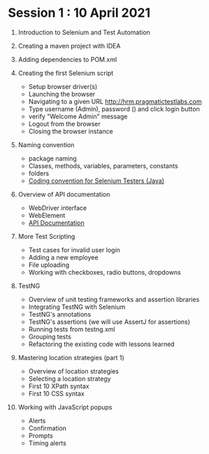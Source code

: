 # Session 1 : 10 April 2021
1. Introduction to Selenium and Test Automation
2. Creating a maven project with IDEA
3. Adding dependencies to POM.xml
4. Creating the first Selenium script
    * Setup browser driver(s)
    * Launching the browser
    * Navigating to a given URL http://hrm.pragmatictestlabs.com
    * Type username (Admin), password (<will share>) and click login button 
    * verify "Welcome Admin" message 
    * Logout from the browser
    * Closing the browser instance 
    
5. Naming convention 
    * package naming 
    * Classes, methods, variables, parameters, constants 
    * folders
    * [Coding convention for Selenium Testers (Java)](http://pragmatictestlabs.com/2018/03/05/coding-convention-selenium-java/)


6. Overview of API documentation 
    * WebDriver interface
    * WebElement
    * [API Documentation](https://www.selenium.dev/selenium/docs/api/java/index.html?overview-summary.html)
    
7. More Test Scripting 
    * Test cases for invalid user login
    * Adding a new employee  
    * File uploading 
    * Working with checkboxes, radio buttons, dropdowns 
    
8. TestNG 
    * Overview of unit testing frameworks and assertion libraries 
    * Integrating TestNG with Selenium 
    * TestNG's annotations 
    * TestNG's assertions (we will use AssertJ for assertions)
    * Running tests from testng.xml 
    * Grouping tests 
    * Refactoring the existing code with lessons learned
    
9. Mastering location strategies (part 1)
    * Overview of location strategies 
    * Selecting a location strategy 
    * First 10 XPath syntax 
    * First 10 CSS syntax 

10. Working with JavaScript popups 
    * Alerts 
    * Confirmation 
    * Prompts 
    * Timing alerts 
    
    